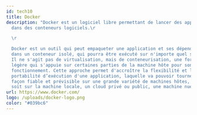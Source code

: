 ```yaml
---
id: tech10
title: Docker
description: "Docker est un logiciel libre permettant de lancer des applications
  dans des conteneurs logiciels.\r

  \r

  Docker est un outil qui peut empaqueter une application et ses dépendances
  dans un conteneur isolé, qui pourra être exécuté sur n'importe quel serveur.
  Il ne s'agit pas de virtualisation, mais de conteneurisation, une forme plus
  légère qui s'appuie sur certaines parties de la machine hôte pour son
  fonctionnement. Cette approche permet d'accroître la flexibilité et la
  portabilité d’exécution d'une application, laquelle va pouvoir tourner de
  façon fiable et prévisible sur une grande variété de machines hôtes, que ce
  soit sur la machine locale, un cloud privé ou public, une machine nue, etc."
url: https://www.docker.com/
logo: /uploads/docker-logo.png
color: "#039bc6"
---
```

